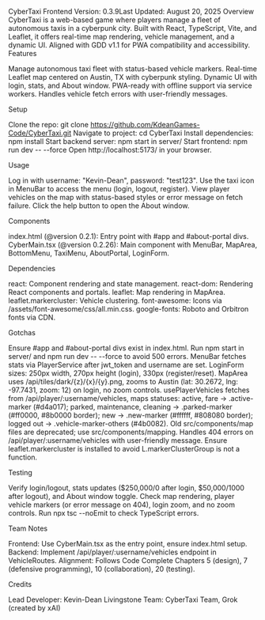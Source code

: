 CyberTaxi Frontend
Version: 0.3.9Last Updated: August 20, 2025
Overview
CyberTaxi is a web-based game where players manage a fleet of autonomous taxis in a cyberpunk city. Built with React, TypeScript, Vite, and Leaflet, it offers real-time map rendering, vehicle management, and a dynamic UI. Aligned with GDD v1.1 for PWA compatibility and accessibility.
Features

Manage autonomous taxi fleet with status-based vehicle markers.
Real-time Leaflet map centered on Austin, TX with cyberpunk styling.
Dynamic UI with login, stats, and About window.
PWA-ready with offline support via service workers.
Handles vehicle fetch errors with user-friendly messages.

Setup

Clone the repo: git clone https://github.com/KdeanGames-Code/CyberTaxi.git
Navigate to project: cd CyberTaxi
Install dependencies: npm install
Start backend server: npm start in server/
Start frontend: npm run dev -- --force
Open http://localhost:5173/ in your browser.

Usage

Log in with username: "Kevin-Dean", password: "test123".
Use the taxi icon in MenuBar to access the menu (login, logout, register).
View player vehicles on the map with status-based styles or error message on fetch failure.
Click the help button to open the About window.

Components

index.html (@version 0.2.1): Entry point with #app and #about-portal divs.
CyberMain.tsx (@version 0.2.26): Main component with MenuBar, MapArea, BottomMenu, TaxiMenu, AboutPortal, LoginForm.

Dependencies

react: Component rendering and state management.
react-dom: Rendering React components and portals.
leaflet: Map rendering in MapArea.
leaflet.markercluster: Vehicle clustering.
font-awesome: Icons via /assets/font-awesome/css/all.min.css.
google-fonts: Roboto and Orbitron fonts via CDN.

Gotchas

Ensure #app and #about-portal divs exist in index.html.
Run npm start in server/ and npm run dev -- --force to avoid 500 errors.
MenuBar fetches stats via PlayerService after jwt_token and username are set.
LoginForm sizes: 250px width, 270px height (login), 330px (register/reset).
MapArea uses /api/tiles/dark/{z}/{x}/{y}.png, zooms to Austin (lat: 30.2672, lng: -97.7431, zoom: 12) on login, no zoom controls.
usePlayerVehicles fetches from /api/player/:username/vehicles, maps statuses: active, fare → .active-marker (#d4a017); parked, maintenance, cleaning → .parked-marker (#ff0000, #8b0000 border); new → .new-marker (#ffffff, #808080 border); logged out → .vehicle-marker-others (#4b0082).
Old src/components/map files are deprecated; use src/components/mapping.
Handles 404 errors on /api/player/:username/vehicles with user-friendly message.
Ensure leaflet.markercluster is installed to avoid L.markerClusterGroup is not a function.

Testing

Verify login/logout, stats updates ($250,000/0 after login, $50,000/1000 after logout), and About window toggle.
Check map rendering, player vehicle markers (or error message on 404), login zoom, and no zoom controls.
Run npx tsc --noEmit to check TypeScript errors.

Team Notes

Frontend: Use CyberMain.tsx as the entry point, ensure index.html setup.
Backend: Implement /api/player/:username/vehicles endpoint in VehicleRoutes.
Alignment: Follows Code Complete Chapters 5 (design), 7 (defensive programming), 10 (collaboration), 20 (testing).

Credits

Lead Developer: Kevin-Dean Livingstone
Team: CyberTaxi Team, Grok (created by xAI)

